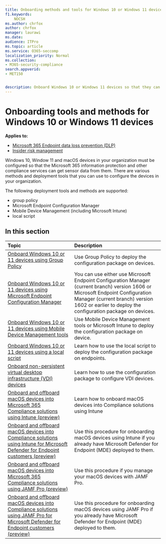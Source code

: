 ```yaml
---
title: Onboarding methods and tools for Windows 10 or Windows 11 devices
f1.keywords:
    NOCSH
ms.author: chrfox
author: chrfox
manager: laurawi
ms.date:
audience: ITPro
ms.topic: article
ms.service: O365-seccomp
localization_priority: Normal
ms.collection: 
- M365-security-compliance 
search.appverid:
- MET150 


description: Onboard Windows 10 or Windows 11 devices so that they can send sensor data to the Microsoft 365 Compliance solutions
---
```


# Onboarding tools and methods for Windows 10 or Windows 11 devices

**Applies to:**

- [Microsoft 365 Endpoint data loss prevention (DLP)](./endpoint-dlp-learn-about.md)
- [Insider risk management](insider-risk-management.md#learn-about-insider-risk-management-in-microsoft-365)

Windows 10, Window 11 and macOS devices in your organization must be configured so that the Microsoft 365 information protection and other compliance services can get sensor data from them. There are various methods and deployment tools that you can use to configure the devices in your organization.

The following deployment tools and methods are supported:

- group policy
- Microsoft Endpoint Configuration Manager
- Mobile Device Management (including Microsoft Intune)
- local script

## In this section
Topic | Description
:---|:---
[Onboard Windows 10 or 11 devices using Group Policy](device-onboarding-gp.md) | Use Group Policy to deploy the configuration package on devices.
[Onboard Windows 10 or 11 devices using Microsoft Endpoint Configuration Manager](device-onboarding-sccm.md) | You can use either use Microsoft Endpoint Configuration Manager (current branch) version 1606 or Microsoft Endpoint Configuration Manager (current branch) version 1602 or earlier to deploy the configuration package on devices.
[Onboard Windows 10 or 11 devices using Mobile Device Management tools](device-onboarding-mdm.md) | Use Mobile Device Management tools or Microsoft Intune to deploy the configuration package on device.
[Onboard Windows 10 or 11 devices using a local script](device-onboarding-script.md) | Learn how to use the local script to deploy the configuration package on endpoints.
[Onboard non-persistent virtual desktop infrastructure (VDI) devices](device-onboarding-vdi.md) | Learn how to use the configuration package to configure VDI devices.
|[Onboard and offboard macOS devices into Microsoft 365 Compliance solutions using Intune (preview)](device-onboarding-offboarding-macos-intune.md#onboard-and-offboard-macos-devices-into-microsoft-365-compliance-solutions-using-intune-preview) | Learn how to onboard macOS devices into Compliance solutions using Intune
|[Onboard and offboard macOS devices into Compliance solutions using Intune for Microsoft Defender for Endpoint customers (preview)](device-onboarding-offboarding-macos-intune-mde.md#onboard-and-offboard-macos-devices-into-compliance-solutions-using-intune-for-microsoft-defender-for-endpoint-customers-preview) | Use this procedure for onboarding macOS devices using Intune if you already have Microsoft Defender for Endpoint (MDE) deployed to them.
|[Onboard and offboard macOS devices into Microsoft 365 Compliance solutions using JAMF Pro (preview)](device-onboarding-offboarding-macos-jamfpro.md#onboard-and-offboard-macos-devices-into-microsoft-365-compliance-solutions-using-jamf-pro-preview) | Use this procedure if you manage your macOS devices with JAMF Pro.
|[Onboard and offboard macOS devices into Compliance solutions using JAMF Pro for Microsoft Defender for Endpoint customers (preview)](device-onboarding-offboarding-macos-jamfpro-mde.md#onboard-and-offboard-macos-devices-into-compliance-solutions-using-jamf-pro-for-microsoft-defender-for-endpoint-customers-preview)| Use this procedure for onboarding macOS devices using JAMF Pro if you already have Microsoft Defender for Endpoint (MDE) deployed to them.
